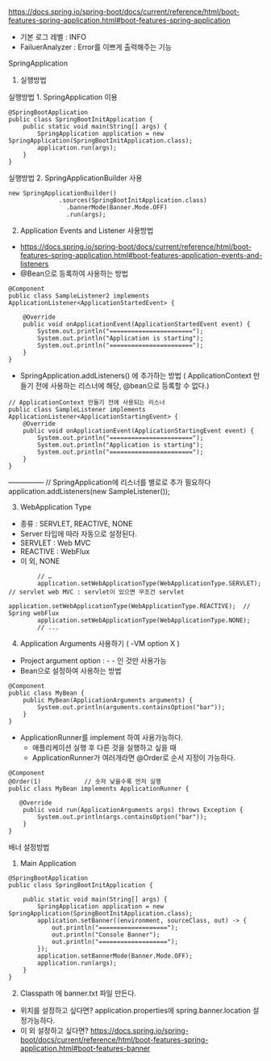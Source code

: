 
https://docs.spring.io/spring-boot/docs/current/reference/html/boot-features-spring-application.html#boot-features-spring-application

* 기본 로그 레벨 : INFO 
* FailuerAnalyzer : Error를 이쁘게 출력해주는 기능

SpringApplication 
1. 실행방법

실행방법 1.  SpringApplication 이용
```
@SpringBootApplication
public class SpringBootInitApplication {
    public static void main(String[] args) {
        SpringApplication application = new SpringApplication(SpringBootInitApplication.class);
        application.run(args);
    }
}
```
실행방법 2. SpringApplicationBuilder 사용
```
new SpringApplicationBuilder()
              .sources(SpringBootInitApplication.class)
                .bannerMode(Banner.Mode.OFF)
                .run(args);
```

2. Application Events and Listener 사용방법 
* https://docs.spring.io/spring-boot/docs/current/reference/html/boot-features-spring-application.html#boot-features-application-events-and-listeners
* @Bean으로 등록하여 사용하는 방법
```
@Component
public class SampleListener2 implements ApplicationListener<ApplicationStartedEvent> {

    @Override
    public void onApplicationEvent(ApplicationStartedEvent event) {
        System.out.println("=======================");
        System.out.println("Application is starting");
        System.out.println("=======================");
    }
}
```
* SpringApplication.addListeners() 에 추가하는 방법 ( ApplicationContext 만들기 전에 사용하는 리스너에 해당, @bean으로 등록할 수 없다.) 
```
// ApplicationContext 만들기 전에 사용되는 리스너 
public class SampleListener implements ApplicationListener<ApplicationStartingEvent> {
    @Override
    public void onApplicationEvent(ApplicationStartingEvent event) {
        System.out.println("=======================");
        System.out.println("Application is starting");
        System.out.println("=======================");
    }
}
```
—————
// SpringApplication에 리스너를 별로로 추가 필요하다  
application.addListeners(new SampleListener());

3. WebApplication Type 
* 종류 : SERVLET, REACTIVE, NONE
* Server 타입에 따라 자동으로 설정된다. 
* SERVLET  : Web MVC
* REACTIVE : WebFlux
* 이 외, NONE
```
        // …
        application.setWebApplicationType(WebApplicationType.SERVLET);   // servlet web MVC : servlet이 있으면 무조건 servlet
        application.setWebApplicationType(WebApplicationType.REACTIVE);  // Spring webFlux  
        application.setWebApplicationType(WebApplicationType.NONE);
        // ...
```
4. Application Arguments 사용하기  ( -VM option X )
* Project argument option :  - - 인 것만 사용가능
* Bean으로 설정하여 사용하는 방법 
```
@Component
public class MyBean {
    public MyBean(ApplicationArguments arguments) {
        System.out.println(arguments.containsOption("bar"));
    }
}
```
* ApplicationRunner를 implement 하여 사용가능하다. 
    * 애플리케이션 실행 후 다른 것을 실행하고 싶을 때
    * ApplicationRunner가 여러개라면 @Order로 순서 지정이 가능하다.  
```
@Component
@Order(1)            // 숫자 낮을수록 먼저 실행
public class MyBean implements ApplicationRunner {

   @Override
    public void run(ApplicationArguments args) throws Exception {
        System.out.println(args.containsOption("bar"));
    }
}
```

배너 설정방법
1. Main Application
```
@SpringBootApplication
public class SpringBootInitApplication {

    public static void main(String[] args) {
        SpringApplication application = new SpringApplication(SpringBootInitApplication.class);
        application.setBanner((environment, sourceClass, out) -> {
            out.println("===================");
            out.println("Console Banner");
            out.println("===================");
        });
        application.setBannerMode(Banner.Mode.OFF);
        application.run(args);
    }
}
```

2.  Classpath 에 banner.txt 파일 만든다.
* 위치를 설정하고 싶다면? application.properties에 spring.banner.location  설정가능하다.
* 이 외 설정하고 싶다면? https://docs.spring.io/spring-boot/docs/current/reference/html/boot-features-spring-application.html#boot-features-banner
